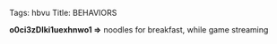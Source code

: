 Tags: hbvu
Title: BEHAVIORS
  
**o0ci3zDIki1uexhnwo1 =>** noodles for breakfast, while game streaming